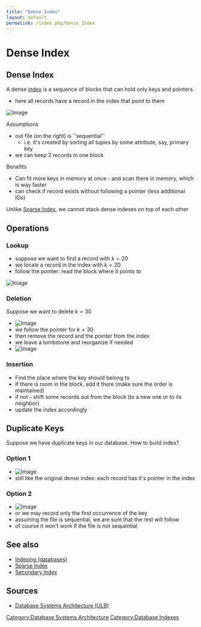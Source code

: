 ```yaml
---
title: "Dense Index"
layout: default
permalink: /index.php/Dense_Index
---
```


# Dense Index

## Dense Index
A dense [index](Indexing_(databases)) is a sequence of blocks that can hold only keys and pointers.
- here all records have a record in the index that point to them

<img src="https://raw.github.com/alexeygrigorev/wiki-figures/master/ulb/dbsa/ind/dense-ind1.png" alt="Image">


Assumptions
- out file (on the right) is ''sequential'' 
  - i.e. it's created by sorting all tuples by some attribute, say, primary key
- we can keep 2 records in one block

Benefits
- Can fit more keys in memory at once - and scan there in memory, which is way faster
- can check if record exists without following a pointer (less additional IOs)


Unlike [Sparse Index](Sparse_Index), we cannot stack dense indexes on top of each other


## Operations
### Lookup
- suppose we want to find a record with $k = 20$
- we locale a record in the index with $k = 20$
- follow the pointer: read the block where it points to

<img src="https://raw.github.com/alexeygrigorev/wiki-figures/master/ulb/dbsa/ind/dense-ind-lookup.png" alt="Image">


### Deletion
Suppose we want to delete $k = 30$
- <img src="https://raw.github.com/alexeygrigorev/wiki-figures/master/ulb/dbsa/ind/dense-ind-delete-1.png" alt="Image">
- we follow the pointer for $k = 30$ 
- then remove the record and the pointer from the index
- we leave a tombstone and reorganize if needed
- <img src="https://raw.github.com/alexeygrigorev/wiki-figures/master/ulb/dbsa/ind/dense-ind-delete-2.png" alt="Image">


### Insertion
- Find the place where the key should belong to
- if there is room in the block, add it there (make sure the order is maintained)
- if not - shift some records out from the block (to a new one or to its neighbor)
- update the index accordingly


## Duplicate Keys
Suppose we have duplicate keys in our database. How to build index?

### Option 1
- <img src="https://raw.github.com/alexeygrigorev/wiki-figures/master/ulb/dbsa/ind/dense-ind-dup-1.png" alt="Image">
- still like the original dense index: each record has it's pointer in the index

### Option 2
- <img src="https://raw.github.com/alexeygrigorev/wiki-figures/master/ulb/dbsa/ind/dense-ind-dup-2.png" alt="Image">
- or we may record only the first occurrence of the key
- assuming the file is sequential, we are sure that the rest will follow
- of course it won't work if the file is not sequential



## See also
- [Indexing (databases)](Indexing_(databases))
- [Sparse Index](Sparse_Index)
- [Secondary Index](Secondary_Index)

## Sources
- [Database Systems Architecture (ULB)](Database_Systems_Architecture_(ULB))

[Category:Database Systems Architecture](Category_Database_Systems_Architecture)
[Category:Database Indexes](Category_Database_Indexes)